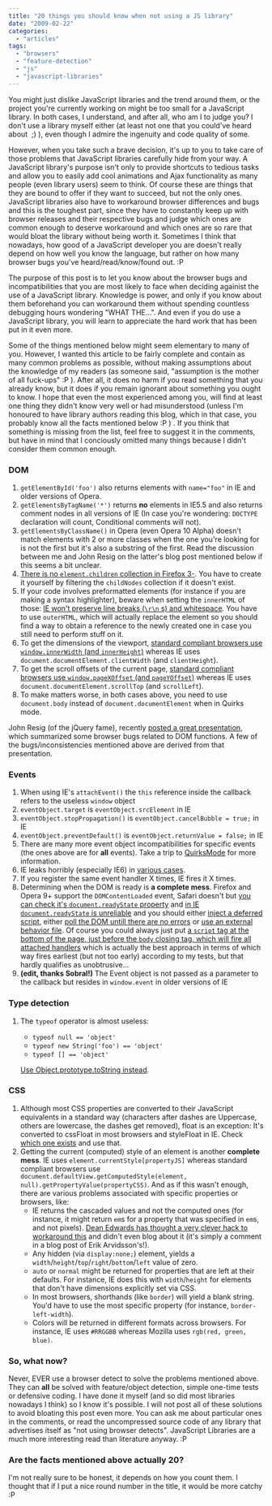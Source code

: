```yaml
---
title: "20 things you should know when not using a JS library"
date: "2009-02-22"
categories:
  - "articles"
tags:
  - "browsers"
  - "feature-detection"
  - "js"
  - "javascript-libraries"
---
```


You might just dislike JavaScript libraries and the trend around them, or the project you're currently working on might be too small for a JavaScript library. In both cases, I understand, and after all, who am I to judge you? I don't use a library myself either (at least not one that you could've heard about  ;) ), even though I admire the ingenuity and code quality of some.

However, when you take such a brave decision, it's up to you to take care of those problems that JavaScript libraries carefully hide from your way. A JavaScript library's purpose isn't only to provide shortcuts to tedious tasks and allow you to easily add cool animations and Ajax functionality as many people (even library users) seem to think. Of course these are things that they are bound to offer if they want to succeed, but not the only ones. JavaScript libraries also have to workaround browser differences and bugs and this is the toughest part, since they have to constantly keep up with browser releases and their respective bugs and judge which ones are common enough to deserve workaround and which ones are so rare that would bloat the library without being worth it. Sometimes I think that nowadays, how good of a JavaScript developer you are doesn't really depend on how well you know the language, but rather on how many browser bugs you've heard/read/know/found out. :P

The purpose of this post is to let you know about the browser bugs and incompatibilities that you are most likely to face when deciding againist the use of a JavaScript library. Knowledge is power, and only if you know about them beforehand you can workaround them without spending countless debugging hours wondering "WHAT THE...". And even if you do use a JavaScript library, you will learn to appreciate the hard work that has been put in it even more.

Some of the things mentioned below might seem elementary to many of you. However, I wanted this article to be fairly complete and contain as many common problems as possible, without making assumptions about the knowledge of my readers (as someone said, "assumption is the mother of all fuck-ups" :P ). After all, it does no harm if you read something that you already know, but it does if you remain ignorant about something you ought to know. I hope that even the most experienced among you, will find at least one thing they didn't know very well or had misunderstood (unless I'm honoured to have library authors reading this blog, which in that case, you probably know all the facts mentioned below :P ) . If you think that something is missing from the list, feel free to suggest it in the comments, but have in mind that I conciously omitted many things because I didn't consider them common enough.

### DOM

1. `getElementById('foo')` also returns elements with `name="foo"` in IE and older versions of Opera.
2. `getElementsByTagName('*')` returns **no** elements in IE5.5 and also returns comment nodes in all versions of IE (In case you're wondering: `DOCTYPE` declaration will count, Conditional comments will not).
3. `getElementsByClassName()` in Opera (even Opera 10 Alpha) doesn't match elements with 2 or more classes when the one you're looking for is not the first but it's also a substring of the first. Read the discussion between me and John Resig on the latter's blog post mentioned below if this seems a bit unclear.
4. [There is no `element.children` collection in Firefox 3-](http://www.quirksmode.org/dom/w3c_core.html#t71). You have to create it yourself by filtering the `childNodes` collection if it doesn't exist.
5. If your code involves preformatted elements (for instance if you are making a syntax highlighter), beware when setting the `innerHTML` of those: [IE won't preserve line breaks (`\r\n` s) and whitespace](http://www.quirksmode.org/bugreports/archives/2004/11/innerhtml_and_t.html). You have to use `outerHTML`, which will actually replace the element so you should find a way to obtain a reference to the newly created one in case you still need to perform stuff on it.
6. To get the dimensions of the viewport, [standard compliant browsers use `window.innerWidth` (and `innerHeight`)](http://www.quirksmode.org/dom/w3c_cssom.html#t00) whereas IE uses `document.documentElement.clientWidth` (and `clientHeight`).
7. To get the scroll offsets of the current page, [standard compliant browsers use `window.pageXOffset` (and `pageYOffset`)](http://www.quirksmode.org/dom/w3c_cssom.html#t02) whereas IE uses `document.documentElement.scrollTop` (and `scrollLeft`).
8. To make matters worse, in both cases above, you need to use `document.body` instead of `document.documentElement` when in Quirks mode.

John Resig (of the jQuery fame), recently [posted a great presentation](http://ejohn.org/blog/the-dom-is-a-mess/), which summarized some browser bugs related to DOM functions. A few of the bugs/inconsistencies mentioned above are derived from that presentation.

### Events

1. When using IE's `attachEvent()` the `this` reference inside the callback refers to the useless `window` object
2. `eventObject.target` is `eventObject.srcElement` in IE
3. `eventObject.stopPropagation()` is `eventObject.cancelBubble = true;` in IE
4. `eventObject.preventDefault()` is `eventObject.returnValue = false;` in IE
5. There are many more event object incompatibilities for specific events (the ones above are for **all** events). Take a trip to [QuirksMode](http://www.quirksmode.org/dom/w3c_events.html) for more information.
6. IE leaks horribly (especially IE6) in [various cases](http://msdn.microsoft.com/en-us/library/bb250448.aspx).
7. If you register the same event handler X times, IE fires it X times.
8. Determining when the DOM is ready is **a complete mess**. Firefox and Opera 9+ support the `DOMContentLoaded` event, Safari doesn't but [you can check it's `document.readyState` property](http://peter.michaux.ca/articles/the-window-onload-problem-still#webkitAndDocumentReadyState) and [in IE `document.readyState` is unreliable](http://peter.michaux.ca/articles/the-window-onload-problem-still#InternetExplorerAndDocumentReadyState) and you should either [inject a deferred script](http://peter.michaux.ca/articles/the-window-onload-problem-still#InternetExplorerAndDefer), either [poll the DOM untill there are no errors](http://javascript.nwbox.com/IEContentLoaded/) or [use an external behavior file](http://dean.edwards.name/weblog/2005/09/busted2/). Of course you could always just put [a `script` tag at the bottom of the page, just before the `body` closing tag, which will fire all attached handlers](http://peter.michaux.ca/articles/the-window-onload-problem-still#bottomScript) which is actually the best approach in terms of which way fires earliest (but not too early) according to my tests, but that hardly qualifies as unobtrusive...
9. **(edit, thanks Sobral!)** The Event object is not passed as a parameter to the callback but resides in `window.event` in older versions of IE

### Type detection

1. The `typeof` operator is almost useless:

    - `typeof null == 'object'`
    - `typeof new String('foo') == 'object'`
    - `typeof [] == 'object'`

    [Use Object.prototype.toString instead](http://thinkweb2.com/projects/prototype/instanceof-considered-harmful-or-how-to-write-a-robust-isarray/).

### CSS

1. Although most CSS properties are converted to their JavaScript equivalents in a standard way (characters after dashes are Uppercase, others are lowercase, the dashes get removed), float is an exception: It's converted to cssFloat in most browsers and styleFloat in IE. Check [which one exists](http://lea.verou.me/2009/02/check-if-a-css-property-is-supported/) and use that.
2. Getting the current (computed) style of an element is another **complete mess**. IE uses `element.currentStyle[propertyJS]` whereas standard compliant browsers use `document.defaultView.getComputedStyle(element, null).getPropertyValue(propertyCSS)`. And as if this wasn't enough, there are various problems associated with specific properties or browsers, like:
    - IE returns the cascaded values and not the computed ones (for instance, it might return `em`s for a property that was specified in `em`s, and not pixels). [Dean Edwards has thought a very clever hack to workaround this](http://erik.eae.net/archives/2007/07/27/18.54.15/#comment-102291) and didn't even blog about it (it's simply a comment in a blog post of Erik Arvidsson's!).
    - Any hidden (via `display:none;`) element, yields a `width`/`height`/`top`/`right`/`bottom`/`left` value of zero.
    - `auto` or `normal` might be returned for properties that are left at their defaults. For instance, IE does this with `width`/`height` for elements that don't have dimensions explicitly set via CSS.
    - In most browsers, shorthands (like `border`) will yield a blank string. You'd have to use the most specific property (for instance, `border-left-width`).
    - Colors will be returned in different formats across browsers. For instance, IE uses `#RRGGBB` whereas Mozilla uses `rgb(red, green, blue)`.

### So, what now?

Never, EVER use a browser detect to solve the problems mentioned above. They can **all** be solved with feature/object detection, simple one-time tests or defensive coding. I have done it myself (and so did most libraries nowadays I think) so I know it's possible. I will not post all of these solutions to avoid bloating this post even more. You can ask me about particular ones in the comments, or read the uncompressed source code of any library that advertises itself as "not using browser detects". JavaScript Libraries are a much more interesting read than literature anyway. :P

### Are the facts mentioned above actually 20?

I'm not really sure to be honest, it depends on how you count them. I thought that if I put a nice round number in the title, it would be more catchy :P
